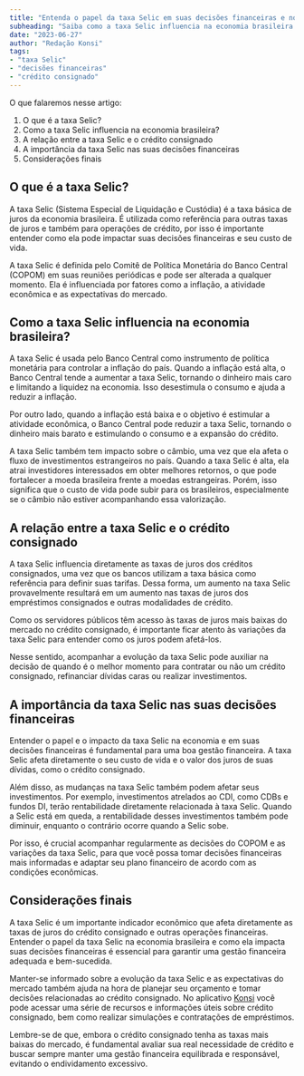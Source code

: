 ```yaml
---
title: "Entenda o papel da taxa Selic em suas decisões financeiras e no crédito consignado"
subheading: "Saiba como a taxa Selic influencia na economia brasileira e em suas decisões financeiras, especialmente no crédito consignado."
date: "2023-06-27"
author: "Redação Konsi"
tags:
- "taxa Selic"
- "decisões financeiras"
- "crédito consignado"
---
```


O que falaremos nesse artigo:
1. O que é a taxa Selic?
2. Como a taxa Selic influencia na economia brasileira?
3. A relação entre a taxa Selic e o crédito consignado
4. A importância da taxa Selic nas suas decisões financeiras
5. Considerações finais

## O que é a taxa Selic?

A taxa Selic (Sistema Especial de Liquidação e Custódia) é a taxa básica de juros da economia brasileira. É utilizada como referência para outras taxas de juros e também para operações de crédito, por isso é importante entender como ela pode impactar suas decisões financeiras e seu custo de vida.

A taxa Selic é definida pelo Comitê de Política Monetária do Banco Central (COPOM) em suas reuniões periódicas e pode ser alterada a qualquer momento. Ela é influenciada por fatores como a inflação, a atividade econômica e as expectativas do mercado.

## Como a taxa Selic influencia na economia brasileira?

A taxa Selic é usada pelo Banco Central como instrumento de política monetária para controlar a inflação do país. Quando a inflação está alta, o Banco Central tende a aumentar a taxa Selic, tornando o dinheiro mais caro e limitando a liquidez na economia. Isso desestimula o consumo e ajuda a reduzir a inflação.

Por outro lado, quando a inflação está baixa e o objetivo é estimular a atividade econômica, o Banco Central pode reduzir a taxa Selic, tornando o dinheiro mais barato e estimulando o consumo e a expansão do crédito.

A taxa Selic também tem impacto sobre o câmbio, uma vez que ela afeta o fluxo de investimentos estrangeiros no país. Quando a taxa Selic é alta, ela atrai investidores interessados em obter melhores retornos, o que pode fortalecer a moeda brasileira frente a moedas estrangeiras. Porém, isso significa que o custo de vida pode subir para os brasileiros, especialmente se o câmbio não estiver acompanhando essa valorização.

## A relação entre a taxa Selic e o crédito consignado

A taxa Selic influencia diretamente as taxas de juros dos créditos consignados, uma vez que os bancos utilizam a taxa básica como referência para definir suas tarifas. Dessa forma, um aumento na taxa Selic provavelmente resultará em um aumento nas taxas de juros dos empréstimos consignados e outras modalidades de crédito.

Como os servidores públicos têm acesso às taxas de juros mais baixas do mercado no crédito consignado, é importante ficar atento às variações da taxa Selic para entender como os juros podem afetá-los.

Nesse sentido, acompanhar a evolução da taxa Selic pode auxiliar na decisão de quando é o melhor momento para contratar ou não um crédito consignado, refinanciar dívidas caras ou realizar investimentos.

## A importância da taxa Selic nas suas decisões financeiras

Entender o papel e o impacto da taxa Selic na economia e em suas decisões financeiras é fundamental para uma boa gestão financeira. A taxa Selic afeta diretamente o seu custo de vida e o valor dos juros de suas dívidas, como o crédito consignado.

Além disso, as mudanças na taxa Selic também podem afetar seus investimentos. Por exemplo, investimentos atrelados ao CDI, como CDBs e fundos DI, terão rentabilidade diretamente relacionada à taxa Selic. Quando a Selic está em queda, a rentabilidade desses investimentos também pode diminuir, enquanto o contrário ocorre quando a Selic sobe.

Por isso, é crucial acompanhar regularmente as decisões do COPOM e as variações da taxa Selic, para que você possa tomar decisões financeiras mais informadas e adaptar seu plano financeiro de acordo com as condições econômicas.

## Considerações finais

A taxa Selic é um importante indicador econômico que afeta diretamente as taxas de juros do crédito consignado e outras operações financeiras. Entender o papel da taxa Selic na economia brasileira e como ela impacta suas decisões financeiras é essencial para garantir uma gestão financeira adequada e bem-sucedida.

Manter-se informado sobre a evolução da taxa Selic e as expectativas do mercado também ajuda na hora de planejar seu orçamento e tomar decisões relacionadas ao crédito consignado. No aplicativo [Konsi](https://www.konsi.com.br/app) você pode acessar uma série de recursos e informações úteis sobre crédito consignado, bem como realizar simulações e contratações de empréstimos.

Lembre-se de que, embora o crédito consignado tenha as taxas mais baixas do mercado, é fundamental avaliar sua real necessidade de crédito e buscar sempre manter uma gestão financeira equilibrada e responsável, evitando o endividamento excessivo.